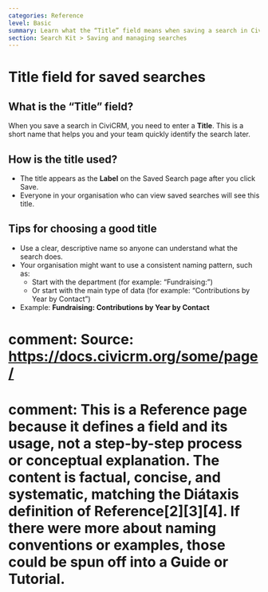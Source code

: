 ```yaml
---
categories: Reference
level: Basic
summary: Learn what the “Title” field means when saving a search in CiviCRM and how to choose a clear, helpful name for your saved searches.
section: Search Kit > Saving and managing searches
---
```


# Title field for saved searches

## What is the “Title” field?

When you save a search in CiviCRM, you need to enter a **Title**. This is a short name that helps you and your team quickly identify the search later.

## How is the title used?

- The title appears as the **Label** on the Saved Search page after you click Save.
- Everyone in your organisation who can view saved searches will see this title.

## Tips for choosing a good title

- Use a clear, descriptive name so anyone can understand what the search does.
- Your organisation might want to use a consistent naming pattern, such as:
  - Start with the department (for example: “Fundraising:”)
  - Or start with the main type of data (for example: “Contributions by Year by Contact”)
- Example: **Fundraising: Contributions by Year by Contact**

# comment: Source: https://docs.civicrm.org/some/page/
# comment: This is a Reference page because it defines a field and its usage, not a step-by-step process or conceptual explanation. The content is factual, concise, and systematic, matching the Diátaxis definition of Reference[2][3][4]. If there were more about naming conventions or examples, those could be spun off into a Guide or Tutorial.